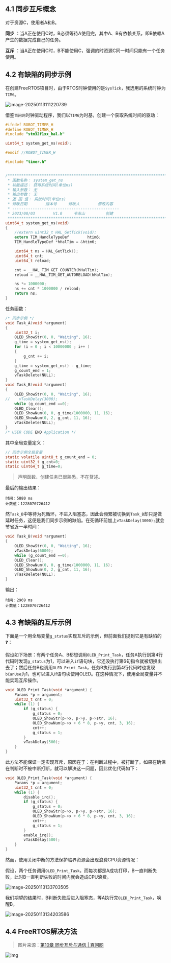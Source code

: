 ## 4.1 同步互斥概念

对于资源C，使用者A和B。

**同步** ：当A正在使用C时，B必须等待A使用完，其中A、B有依赖关系，即B依赖A产生的数据完成自己的任务。

**互斥** ：当A正在使用C时，B不能使用C，强调的时资源C同一时间只能有一个任务使用。

## 4.2 有缺陷的同步示例

在创建FreeRTOS项目时，由于RTOS时钟使用的是`SysTick`，我选用的系统时钟为`TIM6`。

![image-20250113111220739](4.%E5%90%8C%E6%AD%A5%E4%BA%92%E6%96%A5/image-20250113111220739.png)

借鉴`百问网`时钟驱动程序，我们以`TIM6`为时基，创建一个获取系统时间的驱动：

```C Title = "timer.h"
#ifndef ROBOT_TIMER_H
#define ROBOT_TIMER_H
#include "stm32f1xx_hal.h"

uint64_t system_get_ns(void);

#endif //ROBOT_TIMER_H
```

```C Title = "timer.c"
#include "timer.h"


/**********************************************************************
 * 函数名称： system_get_ns
 * 功能描述： 获得系统时间(单位ns)
 * 输入参数： 无
 * 输出参数： 无
 * 返 回 值： 系统时间(单位ns)
 * 修改日期        版本号     修改人	      修改内容
 * -----------------------------------------------
 * 2023/08/03	     V1.0	  韦东山	      创建
 ***********************************************************************/
uint64_t system_get_ns(void)
{
    //extern uint32_t HAL_GetTick(void);
    extern TIM_HandleTypeDef        htim6;
    TIM_HandleTypeDef *hHalTim = &htim6;

    uint64_t ns = HAL_GetTick();
    uint64_t cnt;
    uint64_t reload;

    cnt = __HAL_TIM_GET_COUNTER(hHalTim);
    reload = __HAL_TIM_GET_AUTORELOAD(hHalTim);

    ns *= 1000000;
    ns += cnt * 1000000 / reload;
    return ns;
}
```

任务函数：

```C
/* 同步示例 */
void Task_A(void *argument)
{
    uint32_t i;
    OLED_ShowStr(0, 0, "Waiting", 16);
    g_time = system_get_ns();
    for (i = 0 ; i < 10000000 ; i++ )
    {
        g_cnt += i;
    }
    g_time = system_get_ns() - g_time;
    g_count_end = 1;
    vTaskDelete(NULL);
}
void Task_B(void *argument)
{
    OLED_ShowStr(0, 0, "Waiting", 16);
//    vTaskDelay(3000);
    while (g_count_end ==0);
    OLED_Clear();
    OLED_ShowNum(0, 0, g_time/1000000, 11, 16);
    OLED_ShowNum(0, 2, g_cnt, 11, 16);
    vTaskDelete(NULL);
}
/* USER CODE END Application */

```

其中全局变量定义：

```C
// 同步示例全局变量
static volatile uint8_t g_count_end = 0;
static uint32_t g_cnt=0;
static uint64_t g_time=0;
```

> 声明函数、创建任务已很熟悉，不在赘述。

最后的输出结果：

```
时间：5880 ms
计数值：1228070726412
```

然`Task_B`中等待为死循环，不进入阻塞态，因此会频繁被切换到`Task_B`却只是做延时任务，这便是我们同步示例的缺陷。在死循环前加上`vTaskDelay(3000);`就会节省近一半时间：

```C
void Task_B(void *argument)
{
    OLED_ShowStr(0, 0, "Waiting", 16);
    vTaskDelay(6000);
    while (g_count_end ==0);
    OLED_Clear();
    OLED_ShowNum(0, 0, g_time/1000000, 11, 16);
    OLED_ShowNum(0, 2, g_cnt, 11, 16);
    vTaskDelete(NULL);
}
```

输出：

```
时间：2969 ms
计数值：1228070726412
```

## 4.3 有缺陷的互斥示例

下面是一个用全局变量`g_status`实现互斥的示例，但前面我们提到它是有缺陷的❓：

假设如下场景：有两个任务A、B都想调用`OLED_Print_Task`，任务A执行到第4行代码时发现`g_status`为1，可以进入`if`语句块，它还没执行第6句指令就被切换出去了；然后任务B也调用`OLED_Print_Task`，任务B执行到第4行代码时也发现`bCanUse`为1，也可以进入if语句块使用OLED。在这种情况下，使用全局变量并不能实现互斥操作。

```C
void OLED_Print_Task(void *argument) {
    Params *p = argument;
    uint32_t cnt = 0;
    while (1) {
        if (g_status) {
            g_status = 0;
            OLED_ShowStr(p->x, p->y, p->str, 16);
            OLED_ShowNum(p->x + 6 * 8, p->y, cnt, 3, 16);
            cnt++;
            g_status = 1;
        }
        vTaskDelay(500);
    }
}
```

此方法不能保证一定实现互斥，原因在于：在判断过程中，被打断了。如果在确保在判断时不被中断打断，就可以解决这一问题，因此优化代码如下：

```C
void OLED_Print_Task(void *argument) {
    Params *p = argument;
    uint32_t cnt = 0;
    while (1) {
        disable_irq();
        if (g_status) {
            g_status = 0;
            OLED_ShowStr(p->x, p->y, p->str, 16);
            OLED_ShowNum(p->x + 6 * 8, p->y, cnt, 3, 16);
            cnt++;
            g_status = 1;
        }
        enable_irq();
        vTaskDelay(500);
    }
}
```

然而，使用关闭中断的方法保护临界资源会出现浪费CPU资源情况：

假设，两个任务调用`OLED_Print_Task`，而每次都是A成功打印，B一直判断失败，此时B一直判断失败的时间内就会造成CPU浪费。

![image-20250113133703505](4.%E5%90%8C%E6%AD%A5%E4%BA%92%E6%96%A5/image-20250113133703505.png)

我们期望的结果时，B判断失败后进入阻塞态，等A执行完`OLED_Print_Task`，唤醒B。

![image-20250113134203586](4.%E5%90%8C%E6%AD%A5%E4%BA%92%E6%96%A5/image-20250113134203586.png)

## 4.4 FreeRTOS解决方法

> 图片来源：[第10章 同步互斥与通信 | 百问网](https://rtos.100ask.net/zh/FreeRTOS/DShanMCU-F103/chapter10.html#_10-3-各类方法的对比)

![img](4.%E5%90%8C%E6%AD%A5%E4%BA%92%E6%96%A5/image1.png)